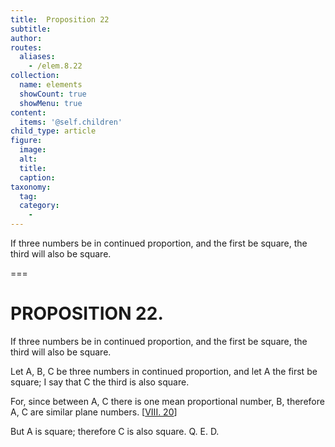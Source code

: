 ```yaml
---
title:  Proposition 22
subtitle: 
author:
routes:
  aliases:
    - /elem.8.22
collection:
  name: elements
  showCount: true
  showMenu: true
content:
  items: '@self.children'
child_type: article
figure:
  image:
  alt:
  title:
  caption:
taxonomy:
  tag:
  category:
    - 
---
```


<p>
       <hi rend="ital">If three numbers be in continued proportion, and the first be square, the third will also be square.</hi>
      </p>

===

<h1>PROPOSITION 22.</h1>
<p>
       <span class="ital">If three numbers be in continued proportion, and the first be square, the third will also be square.</span>
      </p>

<p>Let <span class="ital">A</span>, <span class="ital">B</span>, <span class="ital">C</span> be three numbers in continued proportion, and let <span class="ital">A</span> the first be square; I say that <span class="ital">C</span> the third is also square. 
      </p>

<p>For, since between <span class="ital">A</span>, <span class="ital">C</span> there is one mean proportional number, <span class="ital">B</span>, therefore <span class="ital">A</span>, <span class="ital">C</span> are similar plane numbers. [<a href="/elem.8.20">VIII. 20</a>] </p>

<p>But <span class="ital">A</span> is square; therefore <span class="ital">C</span> is also square. Q. E. D.</p>
